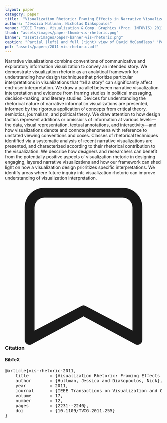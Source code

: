 ```yaml
---
layout: paper
category: paper
title:  "Visualization Rhetoric: Framing Effects in Narrative Visualization"
authors: "Jessica Hullman, Nicholas Diakopoulos"
venue: "IEEE Trans. Visualization & Comp. Graphics (Proc. INFOVIS) 2011"
thumb: "assets/images/paper-thumb-vis-rhetoric.png"
banner: "assets/images/paper-banner-vis-rhetoric.png"
caption: "Partial (left) and full (right) view of David McCandless' 'Poll: 'Mapping America … Dancing: How accurate are poll predictions?' "
pdf: "assets/papers/2011-vis-rhetoric.pdf"
---
```


<!-- abstract -->
Narrative visualizations combine conventions of communicative and exploratory information visualization to convey an intended story. We demonstrate visualization rhetoric as an analytical framework for understanding how design techniques that prioritize particular interpretations in visualizations that “tell a story” can significantly affect end-user interpretation. We draw a parallel between narrative visualization interpretation and evidence from framing studies in political messaging, decision-making, and literary studies. Devices for understanding the rhetorical nature of narrative information visualizations are presented, informed by the rigorous application of concepts from critical theory, semiotics, journalism, and political theory. We draw attention to how design tactics represent additions or omissions of information at various levels—the data, visual representation, textual annotations, and interactivity—and how visualizations denote and connote phenomena with reference to unstated viewing conventions and codes. Classes of rhetorical techniques identified via a systematic analysis of recent narrative visualizations are presented, and characterized according to their rhetorical contribution to the visualization. We describe how designers and researchers can benefit from the potentially positive aspects of visualization rhetoric in designing engaging, layered narrative visualizations and how our framework can shed light on how a visualization design prioritizes specific interpretations. We identify areas where future inquiry into visualization rhetoric can improve understanding of visualization interpretation.


<h3><svg xmlns="http://www.w3.org/2000/svg" fill="currentColor" class="bi bi-bookmark" viewBox="0 0 16 16">
  <path d="M2 2a2 2 0 0 1 2-2h8a2 2 0 0 1 2 2v13.5a.5.5 0 0 1-.777.416L8 13.101l-5.223 2.815A.5.5 0 0 1 2 15.5V2zm2-1a1 1 0 0 0-1 1v12.566l4.723-2.482a.5.5 0 0 1 .554 0L13 14.566V2a1 1 0 0 0-1-1H4z"/>
</svg> Citation</h3>
<div class="bibtex">
<!-- bibtex -->
<h4>BibTeX</h4>
<pre>
@article{vis-rhetoric-2011,
	title        = {Visualization Rhetoric: Framing Effects in Narrative Visualization},
	author       = {Hullman, Jessica and Diakopoulos, Nick},
	year         = 2011,
	journal      = {IEEE Transactions on Visualization and Computer Graphics},
	volume       = 17,
	number       = 12,
	pages        = {2231--2240},
	doi          = {10.1109/TVCG.2011.255}
}
</pre>
</div>